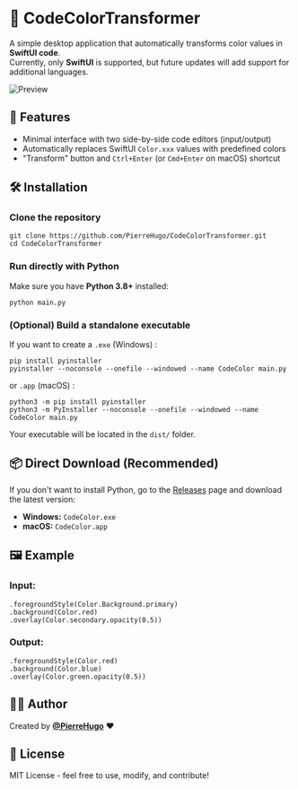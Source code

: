 # 🎨 CodeColorTransformer

A simple desktop application that automatically transforms color values in **SwiftUI code**.  
Currently, only **SwiftUI** is supported, but future updates will add support for additional languages.

![Preview](https://dummyimage.com/800x400/1e1e1e/ffffff&text=CodeColorTransformer+UI)

## 🚀 Features
- Minimal interface with two side-by-side code editors (input/output)
- Automatically replaces SwiftUI `Color.xxx` values with predefined colors
- "Transform" button and `Ctrl+Enter` (or `Cmd+Enter` on macOS) shortcut

## 🛠 Installation

### Clone the repository
```
git clone https://github.com/PierreHugo/CodeColorTransformer.git
cd CodeColorTransformer
```

### Run directly with Python
Make sure you have **Python 3.8+** installed:
```
python main.py
```

### (Optional) Build a standalone executable
If you want to create a `.exe` (Windows) :
```
pip install pyinstaller
pyinstaller --noconsole --onefile --windowed --name CodeColor main.py
```
or `.app` (macOS) :
```
python3 -m pip install pyinstaller
python3 -m PyInstaller --noconsole --onefile --windowed --name CodeColor main.py
```

Your executable will be located in the `dist/` folder.

## 📦 Direct Download (Recommended)
If you don't want to install Python, go to the [Releases](../../releases) page and download the latest version:
- **Windows:** `CodeColor.exe`
- **macOS:** `CodeColor.app`

## 🖼 Example

### Input:
```
.foregroundStyle(Color.Background.primary)
.background(Color.red)
.overlay(Color.secondary.opacity(0.5))
```

### Output:
```
.foregroundStyle(Color.red)
.background(Color.blue)
.overlay(Color.green.opacity(0.5))
```

## 👨‍💻 Author
Created by **[@PierreHugo](https://github.com/PierreHugo)** ❤️  

## 📜 License
MIT License - feel free to use, modify, and contribute!